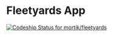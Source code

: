 # Fleetyards App
[ ![Codeship Status for mortik/fleetyards](https://codeship.com/projects/7db2ae50-8bc7-0132-c889-62764eb655de/status?branch=master)](https://codeship.com/projects/60367)
